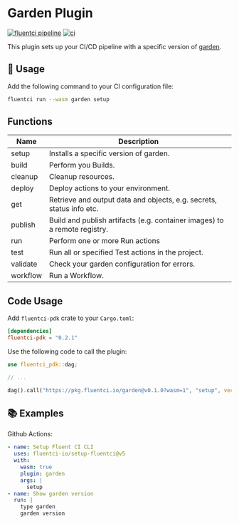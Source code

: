 # Garden Plugin

[![fluentci pipeline](https://shield.fluentci.io/x/garden)](https://pkg.fluentci.io/garden)
[![ci](https://github.com/fluentci-io/garden-plugin/actions/workflows/ci.yml/badge.svg)](https://github.com/fluentci-io/garden-plugin/actions/workflows/ci.yml)

This plugin sets up your CI/CD pipeline with a specific version of [garden](https://garden.io/).

## 🚀 Usage

Add the following command to your CI configuration file:

```bash
fluentci run --wasm garden setup
```

## Functions

| Name     | Description                                |
| -------- | ------------------------------------------ |
| setup    | Installs a specific version of garden.     |
| build    | Perform you Builds.                        |
| cleanup  | Cleanup resources.                         |
| deploy   | Deploy actions to your environment.        |
| get      | Retrieve and output data and objects, e.g. secrets, status info etc. |
| publish  | Build and publish artifacts (e.g. container images) to a remote registry.  |
| run      | Perform one or more Run actions            |
| test     | Run all or specified Test actions in the project. |
| validate | Check your garden configuration for errors. |
| workflow | Run a Workflow.                            |

## Code Usage

Add `fluentci-pdk` crate to your `Cargo.toml`:

```toml
[dependencies]
fluentci-pdk = "0.2.1"
```

Use the following code to call the plugin:

```rust
use fluentci_pdk::dag;

// ...

dag().call("https://pkg.fluentci.io/garden@v0.1.0?wasm=1", "setup", vec!["0.13.35"])?;
```

## 📚 Examples

Github Actions:

```yaml
- name: Setup Fluent CI CLI
  uses: fluentci-io/setup-fluentci@v5
  with:
    wasm: true
    plugin: garden
    args: |
      setup
- name: Show garden version
  run: |
    type garden
    garden version
```
